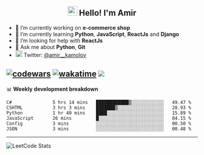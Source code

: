 <h2 align="center"><img src="https://media.giphy.com/media/hvRJCLFzcasrR4ia7z/giphy.gif" width="25px"> Hello! I'm Amir</h2>

- 🔭 I’m currently working on **e-commerce shop**
- 🌱 I’m currently learning **Python**, **JavaScript**, **ReactJs** and **Django**
- 🤔 I’m looking for help with **ReactJs**
- 💬 Ask me about **Python**, **Git**
- <img alt="Amir Kamolov | Twitter" width="18px" src="https://raw.githubusercontent.com/peterthehan/peterthehan/master/assets/twitter.svg" /> Twitter: [@amir__kamolov ](https://twitter.com/amir__kamolov)

[![codewars](https://www.codewars.com/users/Kamolov%20Amir/badges/micro)](https://www.codewars.com/users/Kamolov%20Amir)
[![wakatime](https://wakatime.com/badge/user/12da36de-2fca-4ef2-bb44-ec10c4750b61.svg)](https://wakatime.com/@12da36de-2fca-4ef2-bb44-ec10c4750b61)
![](https://komarev.com/ghpvc/?username=Amir0715&style=flat-square)
---

📊 **Weekly development breakdown**
<!--START_SECTION:waka-->

```text
C#               5 hrs 14 mins   ████████████▒░░░░░░░░░░░░   49.47 %
CSHTML           3 hrs 3 mins    ███████▒░░░░░░░░░░░░░░░░░   28.93 %
Python           1 hr 40 mins    ████░░░░░░░░░░░░░░░░░░░░░   15.89 %
JavaScript       26 mins         █░░░░░░░░░░░░░░░░░░░░░░░░   04.15 %
Config           3 mins          ░░░░░░░░░░░░░░░░░░░░░░░░░   00.50 %
JSON             3 mins          ░░░░░░░░░░░░░░░░░░░░░░░░░   00.48 %
```

<!--END_SECTION:waka-->

---

![LeetCode Stats](https://leetcard.jacoblin.cool/Amir0715?theme=dark&font=Noto%20Sans%20Mono&ext=heatmap)
